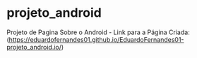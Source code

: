 # projeto_android
Projeto de Pagina Sobre o Android - Link para a Página Criada: (https://eduardofernandes01.github.io/EduardoFernandes01-projeto_android.io/)
